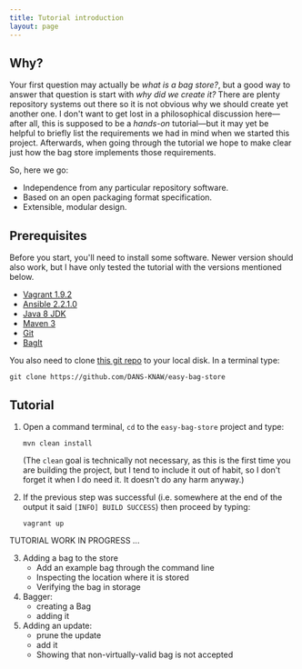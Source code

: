 ```yaml
---
title: Tutorial introduction 
layout: page
---
```


Why?
----
Your first question may actually be *what is a bag store?*, but a good way to answer 
that question is start with *why did we create it?* There are plenty repository systems
out there so it is not obvious why we should create yet another one. I don't want to get
lost in a philosophical discussion here&mdash;after all, this is supposed to be a *hands-on* 
tutorial&mdash;but it may yet be helpful to briefly list the requirements we had in mind
when we started this project. Afterwards, when going through the tutorial we hope to make 
clear just how the bag store implements those requirements.

So, here we go:

* Independence from any particular repository software.
* Based on an open packaging format specification.
* Extensible, modular design.

Prerequisites
-------------
Before you start, you'll need to install some software. Newer version should also work, but
I have only tested the tutorial with the versions mentioned below.

* [Vagrant 1.9.2](https://releases.hashicorp.com/vagrant/1.9.2/)
* [Ansible 2.2.1.0](http://docs.ansible.com/ansible/intro_installation.html)
* [Java 8 JDK](http://www.oracle.com/technetwork/java/javase/downloads/jdk8-downloads-2133151.html)
* [Maven 3](https://maven.apache.org/download.cgi)
* [Git](https://git-scm.com/downloads)
* [BagIt](https://github.com/LibraryOfCongress/bagit-java/releases/tag/v4.12.3)

You also need to clone [this git repo](https://github.com/DANS-KNAW/easy-bag-store) to your
local disk. In a terminal type:

    git clone https://github.com/DANS-KNAW/easy-bag-store

Tutorial
--------

1. Open a command terminal, `cd` to the `easy-bag-store` project and type:
   
       mvn clean install
       
   (The `clean` goal is technically not necessary, as this is the first time you are building the project, but
   I tend to include it out of habit, so I don't forget it when I do need it. It doesn't do any harm anyway.)
2. If the previous step was successful (i.e. somewhere at the end of the output it said `[INFO] BUILD SUCCESS`)
   then proceed by typing:
        
       vagrant up
       

TUTORIAL WORK IN PROGRESS ...


3. Adding a bag to the store
    - Add an example bag through the command line
    - Inspecting the location where it is stored
    - Verifying the bag in storage
4. Bagger: 
    - creating a Bag
    - adding it
5. Adding an update:
    - prune the update
    - add it
    - Showing that non-virtually-valid bag is not accepted

